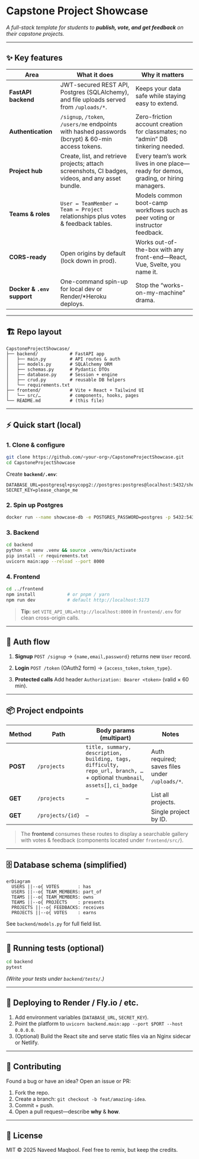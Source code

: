 # Capstone Project Showcase

*A full-stack template for students to **publish, vote, and get feedback** on their capstone projects.*

---

## ✨ Key features

| Area                        | What it does                                                                                      | Why it matters                                                                     |
| --------------------------- | ------------------------------------------------------------------------------------------------- | ---------------------------------------------------------------------------------- |
| **FastAPI backend**         | JWT-secured REST API, Postgres (SQLAlchemy), and file uploads served from `/uploads/*`.           | Keeps your data safe while staying easy to extend.                                 |
| **Authentication**          | `/signup`, `/token`, `/users/me` endpoints with hashed passwords (bcrypt) & 60-min access tokens. | Zero-friction account creation for classmates; no “admin” DB tinkering needed.     |
| **Project hub**             | Create, list, and retrieve projects; attach screenshots, CI badges, videos, and any asset bundle. | Every team’s work lives in one place—ready for demos, grading, or hiring managers. |
| **Teams & roles**           | `User ↔ TeamMember ↔ Team ↔ Project` relationships plus votes & feedback tables.                  | Models common boot-camp workflows such as peer voting or instructor feedback.      |
| **CORS-ready**              | Open origins by default (lock down in prod).                                                      | Works out-of-the-box with any front-end—React, Vue, Svelte, you name it.           |
| **Docker & `.env` support** | One-command spin-up for local dev or Render/\*Heroku deploys.                                     | Stop the “works-on-my-machine” drama.                                              |

---

## 🏗️ Repo layout

```
CapstoneProjectShowcase/
├── backend/            # FastAPI app
│   ├── main.py         # API routes & auth
│   ├── models.py       # SQLAlchemy ORM
│   ├── schemas.py      # Pydantic DTOs
│   ├── database.py     # Session + engine
│   ├── crud.py         # reusable DB helpers
│   └── requirements.txt
├── frontend/           # Vite + React + Tailwind UI
│   └── src/…           # components, hooks, pages
└── README.md           # (this file)
```

---

## ⚡ Quick start (local)

### 1. Clone & configure

```bash
git clone https://github.com/<your-org>/CapstoneProjectShowcase.git
cd CapstoneProjectShowcase
```

Create **`backend/.env`**:

```env
DATABASE_URL=postgresql+psycopg2://postgres:postgres@localhost:5432/showcase
SECRET_KEY=please_change_me
```

### 2. Spin up Postgres

```bash
docker run --name showcase-db -e POSTGRES_PASSWORD=postgres -p 5432:5432 -d postgres:16
```

### 3. Backend

```bash
cd backend
python -m venv .venv && source .venv/bin/activate
pip install -r requirements.txt
uvicorn main:app --reload --port 8000
```

### 4. Frontend

```bash
cd ../frontend
npm install            # or pnpm / yarn
npm run dev            # default http://localhost:5173
```

> **Tip:** set `VITE_API_URL=http://localhost:8000` in `frontend/.env` for clean cross-origin calls.

---

## 🔑 Auth flow

1. **Signup**
   `POST /signup` → `{name,email,password}`
   returns new `User` record.

2. **Login**
   `POST /token` (OAuth2 form) → `{access_token,token_type}`.

3. **Protected calls**
   Add header `Authorization: Bearer <token>` (valid × 60 min).

---

## 📦 Project endpoints

| Method   | Path             | Body params (multipart)                                                                                                       | Notes                                          |
| -------- | ---------------- | ----------------------------------------------------------------------------------------------------------------------------- | ---------------------------------------------- |
| **POST** | `/projects`      | `title, summary, description, building, tags, difficulty, repo_url, branch, …` + optional `thumbnail`, `assets[]`, `ci_badge` | Auth required; saves files under `/uploads/*`. |
| **GET**  | `/projects`      | –                                                                                                                             | List all projects.                             |
| **GET**  | `/projects/{id}` | –                                                                                                                             | Single project by ID.                          |

> The **frontend** consumes these routes to display a searchable gallery with votes & feedback (components located under `frontend/src/`).

---

## 🗄️ Database schema (simplified)

```mermaid
erDiagram
  USERS ||--o{ VOTES       : has
  USERS ||--o{ TEAM_MEMBERS: part_of
  TEAMS ||--o{ TEAM_MEMBERS: owns
  TEAMS ||--o{ PROJECTS    : presents
  PROJECTS ||--o{ FEEDBACKS: receives
  PROJECTS ||--o{ VOTES    : earns
```

See `backend/models.py` for full field list.

---

## 🧪 Running tests (optional)

```bash
cd backend
pytest
```

*(Write your tests under `backend/tests/`.)*

---

## 🚀 Deploying to Render / Fly.io / etc.

1. Add environment variables (`DATABASE_URL`, `SECRET_KEY`).
2. Point the platform to `uvicorn backend.main:app --port $PORT --host 0.0.0.0`.
3. (Optional) Build the React site and serve static files via an Nginx sidecar or Netlify.

---

## 🙌 Contributing

Found a bug or have an idea? Open an issue or PR:

1. Fork the repo.
2. Create a branch: `git checkout -b feat/amazing-idea`.
3. Commit + push.
4. Open a pull request—describe **why** & **how**.

---

## 📄 License

MIT © 2025 Naveed Maqbool. Feel free to remix, but keep the credits.
